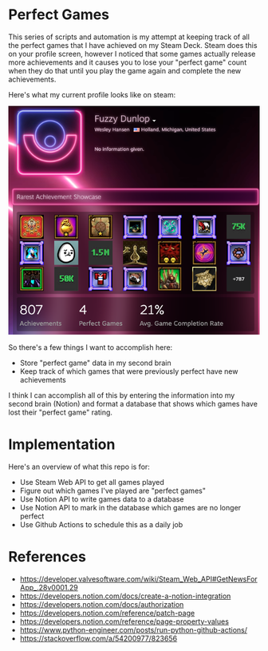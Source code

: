# Perfect Games

This series of scripts and automation is my attempt at keeping track of all the
perfect games that I have achieved on my Steam Deck. Steam does this on your
profile screen, however I noticed that some games actually release more achievements
and it causes you to lose your "perfect game" count when they do that until you
play the game again and complete the new achievements.

Here's what my current profile looks like on steam:

![steam profile](assets/steam-profile.png)

So there's a few things I want to accomplish here:

* Store "perfect game" data in my second brain
* Keep track of which games that were previously perfect have new achievements

I think I can accomplish all of this by entering the information into my second
brain (Notion) and format a database that shows which games have lost their
"perfect game" rating.

# Implementation

Here's an overview of what this repo is for:

* Use Steam Web API to get all games played
* Figure out which games I've played are "perfect games"
* Use Notion API to write games data to a database
* Use Notion API to mark in the database which games are no longer perfect
* Use Github Actions to schedule this as a daily job


# References

* https://developer.valvesoftware.com/wiki/Steam_Web_API#GetNewsForApp_.28v0001.29
* https://developers.notion.com/docs/create-a-notion-integration
* https://developers.notion.com/docs/authorization
* https://developers.notion.com/reference/patch-page
* https://developers.notion.com/reference/page-property-values
* https://www.python-engineer.com/posts/run-python-github-actions/
* https://stackoverflow.com/a/54200977/823656
